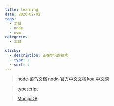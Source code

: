```yaml
---
title: learning
date: 2020-02-02
tags:
  - 工具
  - node
  - nvm
categories:
  - 工具

sticky:
  - description: 正在学习的技术
  - type: 1
  - sort: 1
---
```


> [node-菜鸟文档](https://www.runoob.com/nodejs/nodejs-tutorial.html) [node-官方中文文档](http://nodejs.cn/) [koa 中文网](https://www.itying.com/koa/article-index-id-79.html)

> [typescript](https://www.runoob.com/typescript/ts-tutorial.html)

> [MongoDB](https://www.runoob.com/mongodb/mongodb-tutorial.html)
